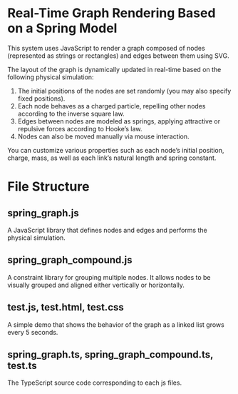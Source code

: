 # Real-Time Graph Rendering Based on a Spring Model

This system uses JavaScript to render a graph composed of nodes (represented as strings or rectangles) and edges between them using SVG.

The layout of the graph is dynamically updated in real-time based on the following physical simulation:

1. The initial positions of the nodes are set randomly (you may also specify fixed positions).
2. Each node behaves as a charged particle, repelling other nodes according to the inverse square law.
3. Edges between nodes are modeled as springs, applying attractive or repulsive forces according to Hooke’s law.
4. Nodes can also be moved manually via mouse interaction.

You can customize various properties such as each node’s initial position, charge, mass, as well as each link’s natural length and spring constant.

# File Structure

## spring_graph.js

A JavaScript library that defines nodes and edges and performs the physical simulation.

## spring_graph_compound.js

A constraint library for grouping multiple nodes. It allows nodes to be visually grouped and aligned either vertically or horizontally.

## test.js, test.html, test.css

A simple demo that shows the behavior of the graph as a linked list grows every 5 seconds.

## spring_graph.ts, spring_graph_compound.ts, test.ts

The TypeScript source code corresponding to each js files.
